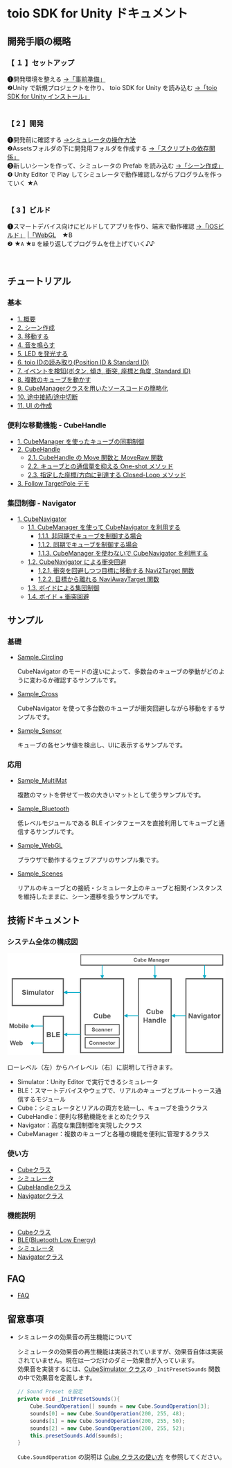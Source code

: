 # toio SDK for Unity ドキュメント

## 開発手順の概略

### 【 １ 】セットアップ

❶開発環境を整える [→「事前準備」](preparation.md)
<br>
❷Unity で新規プロジェクトを作り、 toio SDK for Unity を読み込む [→「toio SDK for Unity インストール」](download_sdk.md)
<br><br>



### 【 2 】開発

❶開発前に確認する [→シミュレータの操作方法](development_simulator.md)
<br>
❷Assetsフォルダの下に開発用フォルダを作成する [→「スクリプトの依存関係」](development_basics.md#1-スクリプトの依存関係)
<br>
❸新しいシーンを作って、シミュレータの Prefab を読み込む [→「シーン作成」](tutorials_basic.md#2-シーン作成)
<br>
❹ Unity Editor で Play してシミュレータで動作確認しながらプログラムを作っていく ★A
<br><br>
### 【 3 】ビルド

❶スマートデバイス向けにビルドしてアプリを作り、端末で動作確認 [→「iOSビルド」](build_ios.md) |[「WebGL](build_web.md)　★B
<br>
❷ ★`A` ★`B` を繰り返してプログラムを仕上げていく♪♪

<br>

## チュートリアル

### 基本

- [1. 概要](tutorials_basic.md#1-概要)
- [2. シーン作成](tutorials_basic.md#2-シーン作成)
- [3. 移動する](tutorials_basic.md#3-移動する)
- [4. 音を鳴らす](tutorials_basic.md#4-音を鳴らす)
- [5. LED を発光する](tutorials_basic.md#5-LED-を発光する)
- [6. toio IDの読み取り(Position ID & Standard ID)](tutorials_basic.md#6-toio-IDの読み取りPosition-ID--Standard-ID)
- [7. イベントを検知(ボタン, 傾き, 衝突, 座標と角度, Standard ID)](tutorials_basic.md#7-イベントを検知ボタン-傾き-衝突-座標と角度-Standard-ID)
- [8. 複数のキューブを動かす](tutorials_basic.md#8-複数のキューブを動かす)
- [9. CubeManagerクラスを用いたソースコードの簡略化](tutorials_basic.md#9-cubemanagerクラスを用いたソースコードの簡略化)
- [10. 途中接続/途中切断](tutorials_basic.md#10-途中接続--途中切断)
- [11. UI の作成](tutorials_UI.md)

### 便利な移動機能 - CubeHandle

- [1. CubeManager を使ったキューブの同期制御](tutorials_cubehandle.md#1-CubeManager-を使ったキューブの同期制御)
- [2. CubeHandle](tutorials_cubehandle.md#2-CubeHandle)
  - [2.1. CubeHandle の Move 関数と MoveRaw 関数](tutorials_cubehandle.md#21-CubeHandle-の-Move-関数と-MoveRaw-関数)
  - [2.2. キューブとの通信量を抑える One-shot メソッド](tutorials_cubehandle.md#22-キューブとの通信量を抑える-One-shot-メソッド)
  - [2.3. 指定した座標/方向に到達する Closed-Loop メソッド](tutorials_cubehandle.md#23-指定した座標方向に到達する-Closed-Loop-メソッド)
- [3. Follow TargetPole デモ](tutorials_cubehandle.md#3-Follow-TargetPole-デモ)

### 集団制御 - Navigator

- [1. CubeNavigator](tutorials_navigator.md#1-CubeNavigator)
  - [1.1. CubeManager を使って CubeNavigator を利用する](tutorials_navigator.md#11-CubeManager-を使って-CubeNavigator-を利用する)
    - [1.1.1. 非同期でキューブを制御する場合](tutorials_navigator.md#111-非同期でキューブを制御する場合)
    - [1.1.2. 同期でキューブを制御する場合](tutorials_navigator.md#112-同期でキューブを制御する場合)
    - [1.1.3. CubeManager を使わないで CubeNavigator を利用する](tutorials_navigator.md#113-CubeManager-を使わないで-CubeNavigator-を利用する)
  - [1.2. CubeNavigator による衝突回避](tutorials_navigator.md#12-CubeNavigator-による衝突回避)
    - [1.2.1. 衝突を回避しつつ目標に移動する Navi2Target 関数](tutorials_navigator.md#121-衝突を回避しつつ目標に移動する-Navi2Target-関数)
    - [1.2.2. 目標から離れる NaviAwayTarget 関数](tutorials_navigator.md#122-目標から離れる-NaviAwayTarget-関数)
  - [1.3. ボイドによる集団制御](tutorials_navigator.md#13-ボイドによる集団制御)
  - [1.4. ボイド + 衝突回避](tutorials_navigator.md#14-ボイド--衝突回避)

## サンプル

### 基礎

- [Sample_Circling](../toio-sdk-unity/Assets/toio-sdk/Samples/Sample_Circling/)

  CubeNavigator のモードの違いによって、多数台のキューブの挙動がどのように変わるか確認するサンプルです。

- [Sample_Cross](../toio-sdk-unity/Assets/toio-sdk/Samples/Sample_Cross/)

  CubeNavigator を使って多台数のキューブが衝突回避しながら移動をするサンプルです。

- [Sample_Sensor](../toio-sdk-unity/Assets/toio-sdk/Samples/Sample_Sensor/)

  キューブの各センサ値を検出し、UIに表示するサンプルです。

### 応用

- [Sample_MultiMat](../toio-sdk-unity/Assets/toio-sdk/Samples/Sample_MultiMat/)

  複数のマットを併せて一枚の大きいマットとして使うサンプルです。

- [Sample_Bluetooth](../toio-sdk-unity/Assets/toio-sdk/Samples/Sample_Bluetooth/)

  低レベルモジュールである BLE インタフェースを直接利用してキューブと通信するサンプルです。

- [Sample_WebGL](../toio-sdk-unity/Assets/toio-sdk/Samples/Sample_WebGL/)

  ブラウザで動作するウェブアプリのサンプル集です。

- [Sample_Scenes](../toio-sdk-unity/Assets/toio-sdk/Samples/Sample_Scenes/)

  リアルのキューブとの接続・シミュレータ上のキューブと相関インスタンスを維持したままに、シーン遷移を扱うサンプルです。

## 技術ドキュメント

### システム全体の構成図

<p align="center">
<img src="./res/main/arch.png" width=550></img>
</p>

ローレベル（左）からハイレベル（右）に説明して行きます。
- Simulator：Unity Editor で実行できるシミュレータ
- BLE：スマートデバイスやウェブで、リアルのキューブとブルートゥース通信するモジュール
- Cube：シミュレータとリアルの両方を統一し、キューブを扱うクラス
- CubeHandle：便利な移動機能をまとめたクラス
- Navigator：高度な集団制御を実現したクラス
- CubeManager：複数のキューブと各種の機能を便利に管理するクラス

### 使い方

- [Cubeクラス](usage_cube.md)
- [シミュレータ](usage_simulator.md)
- [CubeHandleクラス](usage_cubehandle.md)
- [Navigatorクラス](usage_navigator.md)

### 機能説明

- [Cubeクラス](sys_cube.md)
- [BLE(Bluetooth Low Energy)](sys_ble.md)
- [シミュレータ](sys_simulator.md)
- [Navigatorクラス](sys_navigator.md)

## FAQ

- [FAQ](FAQ.md)

## 留意事項

- シミュレータの効果音の再生機能について  

    シミュレータの効果音の再生機能は実装されていますが、効果音自体は実装されていません。現在は一つだけのダミー効果音が入っています。  
    効果音を実装するには、[CubeSimulator クラス](../toio-sdk-unity/Assets/toio-sdk/Scripts/Simulator/CubeSimulator.cs)の `_InitPresetSounds` 関数の中で効果音を定義します。  
    ```c#
    // Sound Preset を設定
    private void _InitPresetSounds(){
        Cube.SoundOperation[] sounds = new Cube.SoundOperation[3];
        sounds[0] = new Cube.SoundOperation(200, 255, 48);
        sounds[1] = new Cube.SoundOperation(200, 255, 50);
        sounds[2] = new Cube.SoundOperation(200, 255, 52);
        this.presetSounds.Add(sounds);
    }
    ```
    `Cube.SoundOperation` の説明は [Cube クラスの使い方](usage_cube.md#playsound) を参照してください。
